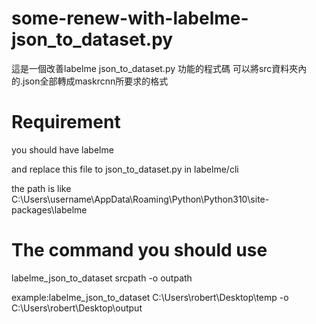 # some-renew-with-labelme-json_to_dataset.py
這是一個改善labelme json_to_dataset.py 功能的程式碼 可以將src資料夾內的.json全部轉成maskrcnn所要求的格式
# Requirement
  you should have labelme 
  
  and replace this file to json_to_dataset.py in labelme/cli
  
  the path is like  C:\Users\username\AppData\Roaming\Python\Python310\site-packages\labelme
# The  command you should use
  labelme_json_to_dataset srcpath -o outpath
 
 example:labelme_json_to_dataset C:\\Users\\robert\\Desktop\\temp -o C:\\Users\\robert\\Desktop\\output
